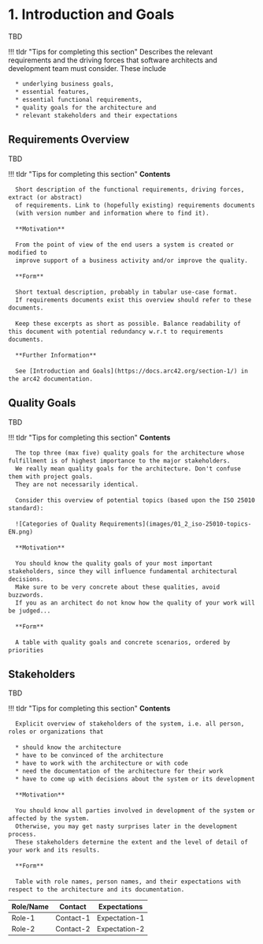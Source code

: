 # 1. Introduction and Goals

TBD

!!! tldr "Tips for completing this section"
      Describes the relevant requirements and the driving forces that software architects and development team must consider. 
      These include

      * underlying business goals, 
      * essential features, 
      * essential functional requirements, 
      * quality goals for the architecture and
      * relevant stakeholders and their expectations

## Requirements Overview

TBD

!!! tldr "Tips for completing this section"
      **Contents**

      Short description of the functional requirements, driving forces, extract (or abstract)
      of requirements. Link to (hopefully existing) requirements documents
      (with version number and information where to find it).

      **Motivation**

      From the point of view of the end users a system is created or modified to
      improve support of a business activity and/or improve the quality.

      **Form**

      Short textual description, probably in tabular use-case format.
      If requirements documents exist this overview should refer to these documents.

      Keep these excerpts as short as possible. Balance readability of this document with potential redundancy w.r.t to requirements documents.

      **Further Information**

      See [Introduction and Goals](https://docs.arc42.org/section-1/) in the arc42 documentation.

## Quality Goals

TBD

!!! tldr "Tips for completing this section"
      **Contents**

      The top three (max five) quality goals for the architecture whose fulfillment is of highest importance to the major stakeholders. 
      We really mean quality goals for the architecture. Don't confuse them with project goals.
      They are not necessarily identical.

      Consider this overview of potential topics (based upon the ISO 25010 standard):

      ![Categories of Quality Requirements](images/01_2_iso-25010-topics-EN.png)

      **Motivation**

      You should know the quality goals of your most important stakeholders, since they will influence fundamental architectural decisions. 
      Make sure to be very concrete about these qualities, avoid buzzwords.
      If you as an architect do not know how the quality of your work will be judged...

      **Form**

      A table with quality goals and concrete scenarios, ordered by priorities

## Stakeholders

TBD

!!! tldr "Tips for completing this section"
      **Contents**

      Explicit overview of stakeholders of the system, i.e. all person, roles or organizations that

      * should know the architecture
      * have to be convinced of the architecture
      * have to work with the architecture or with code
      * need the documentation of the architecture for their work
      * have to come up with decisions about the system or its development

      **Motivation**

      You should know all parties involved in development of the system or affected by the system.
      Otherwise, you may get nasty surprises later in the development process.
      These stakeholders determine the extent and the level of detail of your work and its results.

      **Form**

      Table with role names, person names, and their expectations with respect to the architecture and its documentation.

| Role/Name | Contact | Expectations |
|---|---|---|
| Role-1 | Contact-1 | Expectation-1 |
| Role-2 | Contact-2 | Expectation-2 |
